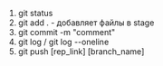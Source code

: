 1. git status
2. git add . - добавляет файлы в stage
3. git commit -m "comment"
4. git log / git log --oneline
5. git push [rep_link] [branch_name]
